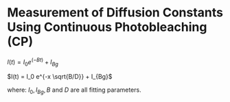 # Measurement of Diffusion Constants Using Continuous Photobleaching (CP)

$I(t) = I_0 e^{(-Bt)} + I_{Bg}$

$I(t) = I_0 e^{-x \sqrt{B/D}} + I_{Bg}$

where:
$I_0 , I_{Bg}, B$ and $D$ are all fitting parameters.
